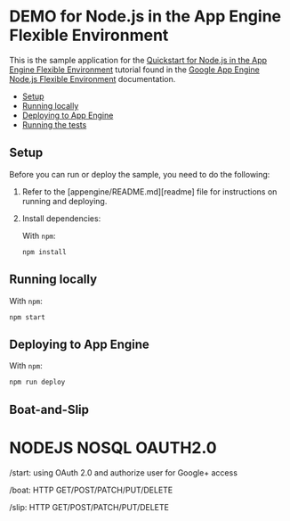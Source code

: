 # DEMO for Node.js in the App Engine Flexible Environment

This is the sample application for the
[Quickstart for Node.js in the App Engine Flexible Environment][tutorial]
tutorial found in the [Google App Engine Node.js Flexible Environment][appengine]
documentation.

* [Setup](#setup)
* [Running locally](#running-locally)
* [Deploying to App Engine](#deploying-to-app-engine)
* [Running the tests](#running-the-tests)

## Setup

Before you can run or deploy the sample, you need to do the following:

1.  Refer to the [appengine/README.md][readme] file for instructions on
    running and deploying.
1.  Install dependencies:

    With `npm`:

        npm install

## Running locally

With `npm`:

    npm start
## Deploying to App Engine

With `npm`:

    npm run deploy
 

[appengine]: https://cloud.google.com/appengine/docs/flexible/nodejs
[tutorial]: https://cloud.google.com/appengine/docs/flexible/nodejs/quickstart


## Boat-and-Slip

# NODEJS NOSQL OAUTH2.0

/start: using OAuth 2.0 and authorize user for Google+ access

/boat: HTTP GET/POST/PATCH/PUT/DELETE

/slip: HTTP GET/POST/PATCH/PUT/DELETE
